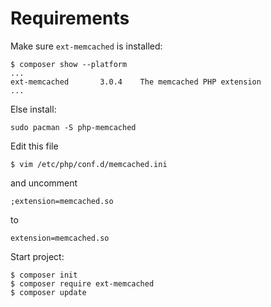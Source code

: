 # Requirements

Make sure `ext-memcached` is installed:
```
$ composer show --platform
...
ext-memcached       3.0.4    The memcached PHP extension
...
```

Else install:
```
sudo pacman -S php-memcached
```
Edit this file
```
$ vim /etc/php/conf.d/memcached.ini
```
and uncomment
```
;extension=memcached.so
```
to
```
extension=memcached.so
```

Start project:
```
$ composer init
$ composer require ext-memcached
$ composer update
```
